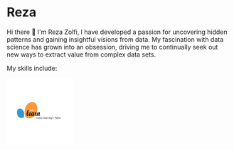 # Reza
Hi there 👋 I'm Reza Zolfi,
I have developed a passion for uncovering hidden patterns and gaining insightful visions from data. My fascination with data science has grown into an obsession, driving me to continually seek out new ways to extract value from complex data sets.

My skills include:

<img src="https://github.com/scikit-learn/scikit-learn/blob/main/doc/logos/scikit-learn-logo.svg" width="150" height="150" alt="scikit-learn logo">
